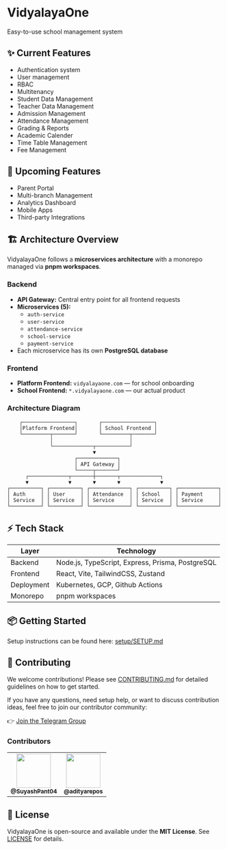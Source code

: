 # VidyalayaOne

Easy-to-use school management system

## ✨ Current Features

- Authentication system  
- User management 
- RBAC
- Multitenancy
- Student Data Management
- Teacher Data Management
- Admission Management
- Attendance Management
- Grading & Reports
- Academic Calender
- Time Table Management
- Fee Management

## 🔮 Upcoming Features

- Parent Portal 
- Multi-branch Management  
- Analytics Dashboard 
- Mobile Apps
- Third-party Integrations

## 🏗 Architecture Overview

VidyalayaOne follows a **microservices architecture** with a monorepo managed via **pnpm workspaces**.

### Backend
- **API Gateway:** Central entry point for all frontend requests  
- **Microservices (5):**  
  - `auth-service`  
  - `user-service`  
  - `attendance-service`  
  - `school-service`  
  - `payment-service`  
- Each microservice has its own **PostgreSQL database**

### Frontend
- **Platform Frontend:** `vidyalayaone.com` — for school onboarding  
- **School Frontend:** `*.vidyalayaone.com` — our actual product

### Architecture Diagram
```
    ┌─────────────────┐       ┌─────────────────┐
    │Platform Frontend│       │ School Frontend │
    └─────────┬───────┘       └─────────┬───────┘
              │                         │
              └─────────────┬───────────┘
                            ▼
                      ┌─────────────┐
                      │ API Gateway │
                      └─────┬───────┘
      ┌─────────────┬───────┼───────┬─────────────┐
      ▼             ▼       ▼       ▼             ▼
┌──────────┐ ┌──────────┐ ┌─────────────┐ ┌──────────┐ ┌─────────────┐
│ Auth     │ │ User     │ │ Attendance  │ │ School   │ │ Payment     │
│ Service  │ │ Service  │ │ Service     │ │ Service  │ │ Service     │
└──────────┘ └──────────┘ └─────────────┘ └──────────┘ └─────────────┘
```

## ⚡ Tech Stack

| Layer       | Technology |
|------------|------------|
| Backend     | Node.js, TypeScript, Express, Prisma, PostgreSQL |
| Frontend    | React, Vite, TailwindCSS, Zustand |
| Deployment  | Kubernetes, GCP, Github Actions |
| Monorepo    | pnpm workspaces |

## 📦 Getting Started

Setup instructions can be found here: [setup/SETUP.md](setup/SETUP.md)

## 🤝 Contributing

We welcome contributions! Please see [CONTRIBUTING.md](CONTRIBUTING.md) for detailed guidelines on how to get started.

If you have any questions, need setup help, or want to discuss contribution ideas, feel free to join our contributor community:

👉 [Join the Telegram Group](https://t.me/+nVYA-DsHWwNkMGE9)

### Contributors

<div align="left">
  <table>
    <tr>
      <td align="center">
        <a href="https://github.com/SuyashPant04">
          <img src="https://github.com/SuyashPant04.png" width="80px;"/>
          <br />
          <sub><b>@SuyashPant04</b></sub>
        </a>
      </td>
      <td align="center">
        <a href="https://github.com/adityarepos">
          <img src="https://github.com/adityarepos.png" width="80px;"/>
          <br />
          <sub><b>@adityarepos</b></sub>
        </a>
      </td>
    </tr>
  </table>
</div>

## 📄 License

VidyalayaOne is open-source and available under the **MIT License**. See [LICENSE](LICENSE) for details.




